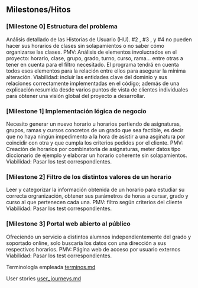 ## Milestones/Hitos

### [Milestone 0] Estructura del problema
Análisis detallado de las Historias de Usuario (HU). #2 , #3 , y #4 no pueden hacer sus horarios de clases sin solapamientos o no saber cómo organizarse las clases.
PMV: Análisis de elementos involucrados en el proyecto: horario, clase, grupo, grado, turno, curso, rama... entre otras a tener en cuenta para el filtro necesitado.
El programa tendrá en cuenta todos esos elementos para la relación entre ellos para asegurar la mínima alteración.
Viabilidad: incluir las entidades clave del dominio y sus relaciones correctamente implementadas en el código; además de una explicación resumida desde varios puntos de vista de clientes individuales para obtener una visión global del proyecto a desarrollar.

### [Milestone 1] Implementación lógica de negocio
Necesito generar un nuevo horario u horarios partiendo de asignaturas, grupos, ramas y cursos concretos de un grado que sea factible, es decir que no haya ningún impedimento a la hora de asistir a una asginatura por coincidir con otra y que cumpla los criterios pedidos por el cliente.
PMV: Creación de horarios por combinatoria de asignaturas, meter datos tipo diccionario de ejemplo y elaborar un horario coherente sin solapamientos.
Viabilidad: Pasar los test correspondientes.

### [Milestone 2] Filtro de los distintos valores de un horario
Leer y categorizar la información obtenida de un horario para estudiar su correcta orgranización, obtener sus parámetros de horas a cursar, grado y curso al que pertenecen cada una.
PMV: filtro según criterios del cliente
Viabilidad: Pasar los test correspondientes.

### [Milestone 3] Portal web abierto al público
Ofreciendo un servicio a distintos alumnos independientemente del grado y soportado online, solo buscaría los datos con una dirección a sus respectivos horarios.
PMV: Página web de acceso por usuario externos
Viabilidad: Pasar los test correspondientes.

Terminología empleada [terminos.md](https://github.com/ChinChainis/Proyecto_Reparahorarios_IV2425/blob/Objetivo-1/docs/terminos.md)

User stories [user_journeys.md](https://github.com/ChinChainis/Proyecto_Reparahorarios_IV2425/blob/Objetivo-1/docs/user_stories.md)
